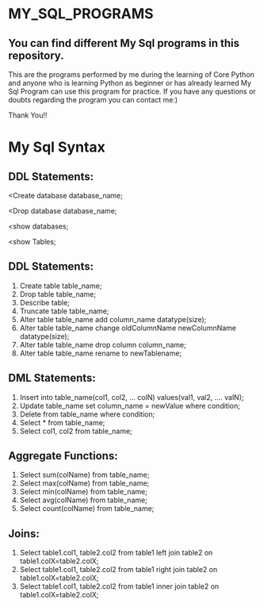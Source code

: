 # MY_SQL_PROGRAMS

## You can find different My Sql programs in this repository.

This are the programs performed by me during the learning of Core Python and anyone who is learning Python as beginner or has already learned My Sql Program can use this program for practice. If you have any questions or doubts regarding the program you can contact me:)

Thank You!!

 # My Sql Syntax
 
## DDL Statements: 
<Create database database_name; 

<Drop database database_name;

<show databases;

<show Tables;


## DDL Statements: 
1. Create table table_name; 
2. Drop table table_name; 
3. Describe table; 
4. Truncate table table_name; 
5. Alter table table_name add column_name datatype(size); 
6. Alter table table_name change oldColumnName newColumnName datatype(size); 
7. Alter table table_name drop column column_name; 
8. Alter table table_name rename to newTablename;
   
## DML Statements: 
1. Insert into table_name(col1, col2, … colN) values(val1, val2, 
…. valN); 
2. Update table_name set column_name = newValue where 
condition; 
3. Delete from table_name where condition; 
4. Select * from table_name; 
5. Select col1, col2 from table_name;
    
## Aggregate Functions: 
1. Select sum(colName) from table_name; 
2. Select max(colName) from table_name; 
3. Select min(colName) from table_name; 
4. Select avg(colName) from table_name; 
5. Select count(colName) from table_name;
   
## Joins: 
1. Select table1.col1, table2.col2 from table1 left join table2 on table1.colX=table2.colX; 
2. Select table1.col1, table2.col2 from table1 right join table2 on table1.colX=table2.colX; 
3. Select table1.col1, table2.col2 from table1 inner join table2 on table1.colX=table2.colX; 

